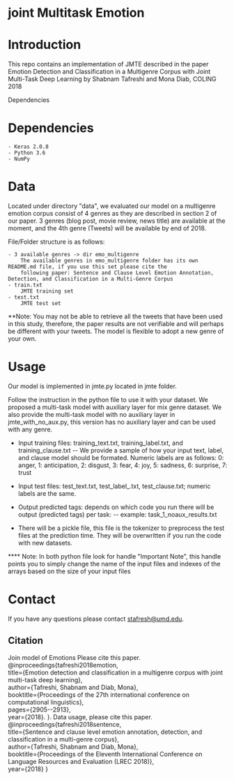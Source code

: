 # joint Multitask Emotion

# Introduction

This repo contains an implementation of JMTE described in the paper Emotion Detection and Classification in a 
Multigenre Corpus with Joint Multi-Task Deep Learning by Shabnam Tafreshi and Mona Diab, COLING 2018

Dependencies

# Dependencies

	- Keras 2.0.8
	- Python 3.6
	- NumPy
	
				
# Data

Located under directory "data", we evaluated our model on a multigenre emotion corpus consist of 4 genres as they are described in 
section 2 of our paper. 3 genres (blog post, movie review, news title) are available at the moment, and the 4th genre (Tweets) will 
be available by end of 2018. 

File/Folder structure is as follows: 

	- 3 available genres -> dir emo_multigenre
		The available genres in emo_multigenre folder has its own README.md file, if you use this set please cite the 
		following paper: Sentence and Clause Level Emotion Annotation, Detection, and Classification in a Multi-Genre Corpus
	- train.txt
		JMTE training set
	- test.txt
		JMTE test set
		
**Note: You may not be able to retrieve all the tweets that have been used in this study, therefore, the paper results are not verifiable and will perhaps be different with your tweets. The model is flexible to adopt a new genre of your own.

# Usage

Our model is implemented in jmte.py located in jmte folder.

Follow the instruction in the python file to use it with your dataset. We proposed a multi-task model with auxiliary layer for mix genre dataset.
We also provide the multi-task model with no auxiliary layer in jmte_with_no_aux.py, this version has no auxiliary layer and can be used with any genre.

- Input training files: training_text.txt, training_label.txt, and training_clause.txt
-- We provide a sample of how your input text, label, and clause model should be formated. Numeric labels are as follows: 
     0: anger, 
	 1: anticipation, 
     2: disgust, 
     3: fear, 
     4: joy, 
     5: sadness, 
     6: surprise, 
     7: trust
     
- Input test files: test_text.txt, test_label_.txt, test_clause.txt; numeric labels are the same.

- Output predicted tags: depends on which code you run there will be output (predicted tags) per task:
-- example: task_1_noaux_results.txt

- There will be a pickle file, this file is the tokenizer to preprocess the test files at the prediction time. They will be overwritten if you run the code with new datasets.

**** Note: In both python file look for handle "Important Note", this handle points you to simply change the name of the input files and indexes of the arrays based on the size of your input files
	
# Contact
If you have any questions please contact stafresh@umd.edu. 
## Citation
Join model of Emotions Please cite this paper. 
@inproceedings{tafreshi2018emotion,  
  title={Emotion detection and classification in a multigenre corpus with joint multi-task deep learning},  
  author={Tafreshi, Shabnam and Diab, Mona},  
  booktitle={Proceedings of the 27th international conference on computational linguistics},  
  pages={2905--2913},  
  year={2018}. 
}. 
Data usage, please cite this paper. 
@inproceedings{tafreshi2018sentence,  
  title={Sentence and clause level emotion annotation, detection, and classification in a multi-genre corpus},  
  author={Tafreshi, Shabnam and Diab, Mona},  
  booktitle={Proceedings of the Eleventh International Conference on Language Resources and Evaluation (LREC 2018)},  
  year={2018}
}  
